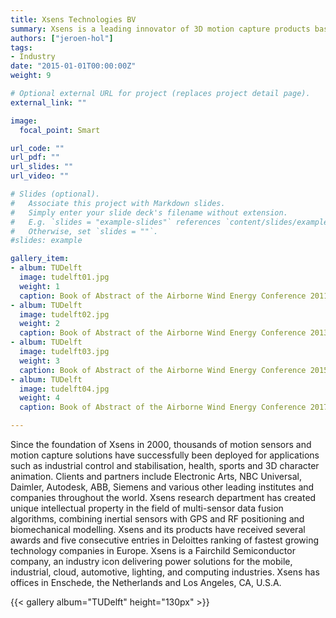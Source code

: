 ```yaml
---
title: Xsens Technologies BV
summary: Xsens is a leading innovator of 3D motion capture products based on miniature MEMS inertial sensor technology. Core innovations are multi-sensor data fusion algorithms for seamless interaction between physical and digital worlds.
authors: ["jeroen-hol"]
tags:
- Industry
date: "2015-01-01T00:00:00Z"
weight: 9

# Optional external URL for project (replaces project detail page).
external_link: ""

image:
  focal_point: Smart

url_code: ""
url_pdf: ""
url_slides: ""
url_video: ""

# Slides (optional).
#   Associate this project with Markdown slides.
#   Simply enter your slide deck's filename without extension.
#   E.g. `slides = "example-slides"` references `content/slides/example-slides.md`.
#   Otherwise, set `slides = ""`.
#slides: example

gallery_item:
- album: TUDelft
  image: tudelft01.jpg
  weight: 1
  caption: Book of Abstract of the Airborne Wind Energy Conference 2011 in Leuven, Belgium
- album: TUDelft
  image: tudelft02.jpg
  weight: 2
  caption: Book of Abstract of the Airborne Wind Energy Conference 2013 in Berlin, Germany
- album: TUDelft
  image: tudelft03.jpg
  weight: 3
  caption: Book of Abstract of the Airborne Wind Energy Conference 2015 in Delft, The Netherlands
- album: TUDelft
  image: tudelft04.jpg
  weight: 4
  caption: Book of Abstract of the Airborne Wind Energy Conference 2017 in Freiburg, Germany

---
```


Since the foundation of Xsens in 2000, thousands of motion sensors and motion capture solutions have successfully been deployed for applications such as industrial control and stabilisation, health, sports and 3D character animation. Clients and partners include Electronic Arts, NBC Universal, Daimler, Autodesk, ABB, Siemens and various other leading institutes and companies throughout the world. Xsens research department has created unique intellectual property in the field of multi-sensor data fusion algorithms, combining inertial sensors with GPS and RF positioning and biomechanical modelling. Xsens and its products have received several awards and five consecutive entries in Deloittes ranking of fastest growing technology companies in Europe. Xsens is a Fairchild Semiconductor company, an industry icon delivering power solutions for the mobile, industrial, cloud, automotive, lighting, and computing industries. Xsens has offices in Enschede, the Netherlands and Los Angeles, CA, U.S.A.

{{< gallery album="TUDelft" height="130px" >}}
